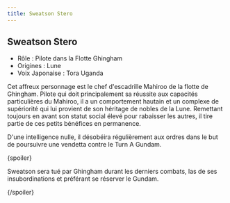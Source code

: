 ```yaml
---
title: Sweatson Stero
---
```


Sweatson Stero
--------------



* Rôle : Pilote dans la Flotte Ghingham
* Origines : Lune
* Voix Japonaise : Tora Uganda



Cet affreux personnage est le chef d'escadrille Mahiroo de la flotte de Ghingham. Pilote qui doit principalement sa réussite aux capacités particulières du Mahiroo, il a un comportement hautain et un complexe de supériorité qui lui provient de son héritage de nobles de la Lune. Remettant toujours en avant son statut social élevé pour rabaisser les autres, il tire partie de ces petits bénéfices en permanence.   

  

 D'une intelligence nulle, il désobéira régulièrement aux ordres dans le but de poursuivre une vendetta contre le Turn A Gundam.   

 {spoiler}  

 Sweatson sera tué par Ghingham durant les derniers combats, las de ses insubordinations et préférant se réserver le Gundam.  

 {/spoiler}